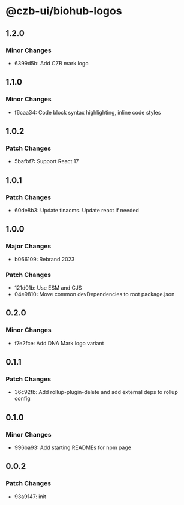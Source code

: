 # @czb-ui/biohub-logos

## 1.2.0

### Minor Changes

- 6399d5b: Add CZB mark logo

## 1.1.0

### Minor Changes

- f6caa34: Code block syntax highlighting, inline code styles

## 1.0.2

### Patch Changes

- 5bafbf7: Support React 17

## 1.0.1

### Patch Changes

- 60de8b3: Update tinacms. Update react if needed

## 1.0.0

### Major Changes

- b066109: Rebrand 2023

### Patch Changes

- 121d01b: Use ESM and CJS
- 04e9810: Move common devDependencies to root package.json

## 0.2.0

### Minor Changes

- f7e2fce: Add DNA Mark logo variant

## 0.1.1

### Patch Changes

- 36c92fb: Add rollup-plugin-delete and add external deps to rollup config

## 0.1.0

### Minor Changes

- 996ba93: Add starting READMEs for npm page

## 0.0.2

### Patch Changes

- 93a9147: init
